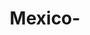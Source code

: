 ---
layout: blog
title: Mexico-
category: blog
lat: 47.65289
lng: -122.35622
altitude: 4.1
image: https://s3-us-west-2.amazonaws.com/worldcup14/2014-06-13 17:00:57 PDT.jpg
observation: 20140613170057PDT
---